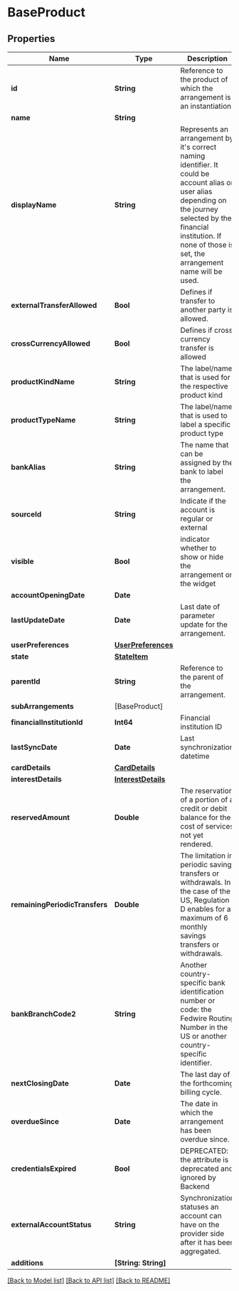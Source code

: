 # BaseProduct

## Properties
Name | Type | Description | Notes
------------ | ------------- | ------------- | -------------
**id** | **String** | Reference to the product of which the arrangement is an instantiation. | [optional] 
**name** | **String** |  | [optional] 
**displayName** | **String** | Represents an arrangement by it&#39;s correct naming identifier. It could be account alias or user alias depending on the journey selected by the financial institution. If none of those is set, the arrangement name will be used.  | [optional] 
**externalTransferAllowed** | **Bool** | Defines if transfer to another party is allowed. | [optional] 
**crossCurrencyAllowed** | **Bool** | Defines if cross currency transfer is allowed | [optional] 
**productKindName** | **String** | The label/name that is used for the respective product kind | [optional] 
**productTypeName** | **String** | The label/name that is used to label a specific product type | [optional] 
**bankAlias** | **String** | The name that can be assigned by the bank to label the arrangement. | [optional] 
**sourceId** | **String** | Indicate if the account is regular or external | [optional] 
**visible** | **Bool** | indicator whether to show or hide the arrangement on the widget | [optional] 
**accountOpeningDate** | **Date** |  | [optional] 
**lastUpdateDate** | **Date** | Last date of parameter update for the arrangement. | [optional] 
**userPreferences** | [**UserPreferences**](UserPreferences.md) |  | [optional] 
**state** | [**StateItem**](StateItem.md) |  | [optional] 
**parentId** | **String** | Reference to the parent of the arrangement. | [optional] 
**subArrangements** | [BaseProduct] |  | [optional] 
**financialInstitutionId** | **Int64** | Financial institution ID | [optional] 
**lastSyncDate** | **Date** | Last synchronization datetime | [optional] 
**cardDetails** | [**CardDetails**](CardDetails.md) |  | [optional] 
**interestDetails** | [**InterestDetails**](InterestDetails.md) |  | [optional] 
**reservedAmount** | **Double** | The reservation of a portion of a credit or debit balance for the cost of services not yet rendered.  | [optional] 
**remainingPeriodicTransfers** | **Double** | The limitation in periodic saving transfers or withdrawals. In the case of the US, Regulation D enables for a maximum of 6 monthly savings transfers or withdrawals.  | [optional] 
**bankBranchCode2** | **String** | Another country-specific bank identification number or code: the Fedwire Routing Number in the US or another country-specific identifier.  | [optional] 
**nextClosingDate** | **Date** | The last day of the forthcoming billing cycle. | [optional] 
**overdueSince** | **Date** | The date in which the arrangement has been overdue since. | [optional] 
**credentialsExpired** | **Bool** | DEPRECATED: the attribute is deprecated and ignored by Backend  | [optional] 
**externalAccountStatus** | **String** | Synchronization statuses an account can have on the provider side after it has been aggregated.  | [optional] 
**additions** | **[String: String]** |  | [optional] 

[[Back to Model list]](../README.md#documentation-for-models) [[Back to API list]](../README.md#documentation-for-api-endpoints) [[Back to README]](../README.md)

